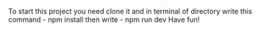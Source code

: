 To start this project you need clone it and in terminal of directory write this command - npm install
then write - npm run dev
Have fun!
